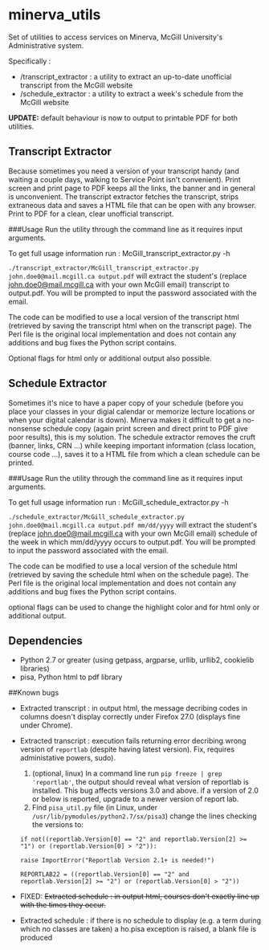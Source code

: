 minerva_utils
=============

Set of utilities to access services on Minerva, McGill University's Administrative system.


Specifically :
* /transcript_extractor : a utility to extract an up-to-date unofficial transcript from the McGill website
* /schedule_extractor : a utility to extract a week's schedule from the McGill website

__UPDATE:__ default behaviour is now to output to printable PDF for both utilities.

## Transcript Extractor
Because sometimes you need a version of your transcript handy (and waiting a couple days, walking to Service Point isn't convenient). Print screen and print page to PDF keeps all the links, the banner and in general is unconvenient. The transcript extractor fetches the transcript, strips extraneous data and saves a HTML file that can be open with any browser. Print to PDF for a clean, clear unofficial transcript.


###Usage
Run the utility through the command line as it requires input arguments.

To get full usage information run : McGill_transcript_extractor.py -h

`./transcript_extractor/McGill_transcript_extractor.py john.doe0@mail.mcgill.ca output.pdf` will extract the student's (replace john.doe0@mail.mcgill.ca with your own McGill email) transcript to output.pdf. You will be prompted to input the password associated with the email.

The code can be modified to use a local version of the transcript html (retrieved by saving the transcript html when on the transcript page). The Perl file is the original local implementation and does not contain any additions and bug fixes the Python script contains.

Optional flags for html only or additional output also possible.

## Schedule Extractor
Sometimes it's nice to have a paper copy of your schedule (before you place your classes in your digial calendar or memorize lecture locations or when your digital calendar is down). Minerva makes it difficult to get a no-nonsense schedule copy (again print screen and direct print to PDF give poor results), this is my solution. The schedule extractor removes the cruft (banner, links, CRN ...) while keeping important information (class location, course code ...), saves it to a HTML file from which a clean schedule can be printed.


###Usage
Run the utility through the command line as it requires input arguments.

To get full usage information run : McGill_schedule_extractor.py -h

`./schedule_extractor/McGill_schedule_extractor.py john.doe0@mail.mcgill.ca output.pdf mm/dd/yyyy` will extract the student's (replace john.doe0@mail.mcgill.ca with your own McGill email) schedule of the week in which mm/dd/yyyy occurs to output.pdf. You will be prompted to input the password associated with the email.

The code can be modified to use a local version of the schedule html (retrieved by saving the schedule html when on the schedule page). The Perl file is the original local implementation and does not contain any additions and bug fixes the Python script contains.

optional flags can be used to change the highlight color and for html only or additional output.


## Dependencies
* Python 2.7 or greater (using getpass, argparse, urllib, urllib2, cookielib libraries)
* pisa, Python html to pdf library

##Known bugs
* Extracted transcript : in output html, the message decribing codes in columns doesn't display correctly under Firefox 27.0 (displays fine under Chrome).
* Extracted transcript : execution fails returning error decribing wrong version of `reportlab` (despite having latest version). Fix, requires administative powers, sudo).
  1. (optional, linux) In a command line run `pip freeze | grep 'reportlab'`, the output should reveal what version of reportlab is installed. This bug affects versions 3.0 and above. if a version of 2.0 or below is reported, upgrade to a newer version of report lab.
  2. Find `pisa_util.py` file (in Linux, under `/usr/lib/pymodules/python2.7/sx/pisa3`) change the lines checking the versions to:
  
    `if not((reportlab.Version[0] == "2" and reportlab.Version[2] >= "1") or (reportlab.Version[0] > "2")):`
    
    `raise ImportError("Reportlab Version 2.1+ is needed!")`
    
    `REPORTLAB22 = ((reportlab.Version[0] == "2" and reportlab.Version[2] >= "2") or (reportlab.Version[0] > "2"))`

   
* FIXED: ~~Extracted schedule : in output html, courses don't exactly line up with the times they occur.~~
* Extracted schedule : if there is no schedule to display (e.g. a term during which no classes are taken) a ho.pisa exception is raised, a blank file is produced
